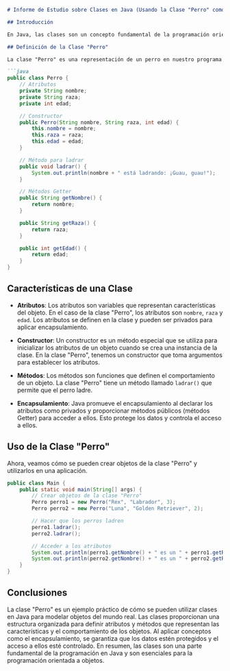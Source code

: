```markdown
# Informe de Estudio sobre Clases en Java (Usando la Clase "Perro" como Ejemplo)

## Introducción

En Java, las clases son un concepto fundamental de la programación orientada a objetos. Las clases permiten modelar y organizar objetos del mundo real en el código. Para ilustrar este concepto, utilizaremos la clase "Perro" como un ejemplo práctico.

## Definición de la Clase "Perro"

La clase "Perro" es una representación de un perro en nuestro programa. Un perro tiene características como su nombre, raza y edad, y puede realizar acciones, como ladrar. A continuación, definiremos la clase "Perro" con atributos y métodos.

```java
public class Perro {
    // Atributos
    private String nombre;
    private String raza;
    private int edad;

    // Constructor
    public Perro(String nombre, String raza, int edad) {
        this.nombre = nombre;
        this.raza = raza;
        this.edad = edad;
    }

    // Método para ladrar
    public void ladrar() {
        System.out.println(nombre + " está ladrando: ¡Guau, guau!");
    }

    // Métodos Getter
    public String getNombre() {
        return nombre;
    }

    public String getRaza() {
        return raza;
    }

    public int getEdad() {
        return edad;
    }
}
```

## Características de una Clase

- **Atributos**: Los atributos son variables que representan características del objeto. En el caso de la clase "Perro", los atributos son `nombre`, `raza` y `edad`. Los atributos se definen en la clase y pueden ser privados para aplicar encapsulamiento.

- **Constructor**: Un constructor es un método especial que se utiliza para inicializar los atributos de un objeto cuando se crea una instancia de la clase. En la clase "Perro", tenemos un constructor que toma argumentos para establecer los atributos.

- **Métodos**: Los métodos son funciones que definen el comportamiento de un objeto. La clase "Perro" tiene un método llamado `ladrar()` que permite que el perro ladre.

- **Encapsulamiento**: Java promueve el encapsulamiento al declarar los atributos como privados y proporcionar métodos públicos (métodos Getter) para acceder a ellos. Esto protege los datos y controla el acceso a ellos.

## Uso de la Clase "Perro"

Ahora, veamos cómo se pueden crear objetos de la clase "Perro" y utilizarlos en una aplicación.

```java
public class Main {
    public static void main(String[] args) {
        // Crear objetos de la clase "Perro"
        Perro perro1 = new Perro("Rex", "Labrador", 3);
        Perro perro2 = new Perro("Luna", "Golden Retriever", 2);

        // Hacer que los perros ladren
        perro1.ladrar();
        perro2.ladrar();

        // Acceder a los atributos
        System.out.println(perro1.getNombre() + " es un " + perro1.getRaza() + " de " + perro1.getEdad() + " años.");
        System.out.println(perro2.getNombre() + " es un " + perro2.getRaza() + " de " + perro2.getEdad() + " años.");
    }
}
```

## Conclusiones

La clase "Perro" es un ejemplo práctico de cómo se pueden utilizar clases en Java para modelar objetos del mundo real. Las clases proporcionan una estructura organizada para definir atributos y métodos que representan las características y el comportamiento de los objetos. Al aplicar conceptos como el encapsulamiento, se garantiza que los datos estén protegidos y el acceso a ellos esté controlado. En resumen, las clases son una parte fundamental de la programación en Java y son esenciales para la programación orientada a objetos.
